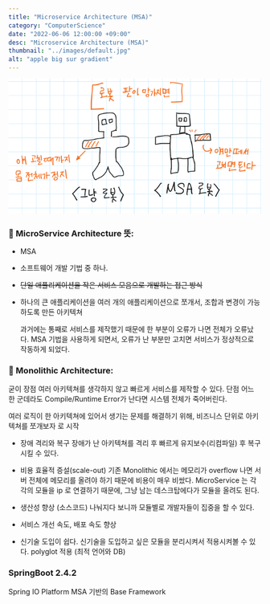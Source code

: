 ```yaml
---
title: "Microservice Architecture (MSA)"
category: "ComputerScience"
date: "2022-06-06 12:00:00 +09:00"
desc: "Microservice Architecture (MSA)"
thumbnail: "../images/default.jpg"
alt: "apple big sur gradient"
---
```



![](../images/posts/2022/2022-06-06-17-27-33.png)


### 👀 MicroService Architecture 뜻: 
- MSA
- 소프트웨어 개발 기법 중 하나.
- ~~단일 애플리케이션을 작은 서비스 모음으로 개발하는 접근 방식~~
- 하나의 큰 애플리케이션을 여러 개의 애플리케이션으로 쪼개서, 조합과 변경이 가능하도록 만든 아키텍쳐


	과거에는 통째로 서비스를 제작했기 때문에 한 부분이 오류가 나면 전체가 오류났다.
	MSA 기법을 사용하게 되면서, 오류가 난 부분만 고치면 서비스가 정상적으로 작동하게 되었다.





### 👀 Monolithic Architecture: 
굳이 장점
여러 아키텍쳐를 생각하지 않고 빠르게 서비스를 제작할 수 있다. 
단점
어느 한 군데라도 Compile/Runtime Error가 난다면 시스템 전체가 죽어버린다.


여러 로직이 한 아키텍쳐에 있어서 생기는 문제를 해결하기 위해, 비즈니스 단위로 아키텍쳐를 쪼개보자 로 시작 



- 장애 격리와 복구
	장애가 난 아키텍쳐를 격리 후 빠르게 유지보수(리컴파일) 후 복구시킬 수 있다. 

- 비용 효율적 증설(scale-out)
	기존 Monolithic 에서는 메모리가 overflow 나면 서버 전체에 메모리를 올려야 하기 때문에 비용이 매우 비쌌다.
	MicroService 는 각각의 모듈을 ip 로 연결하기 때문에, 그냥 남는 데스크탑에다가 모듈을 올려도 된다. 

- 생산성 향상 (소스코드)
	나눠지다 보니까 모듈별로 개발자들이 집중을 할 수 있다.

- 서비스 개선 속도, 배포 속도 향상

- 신기술 도입이 쉽다.
	신기술을 도입하고 싶은 모듈을 분리시켜서 적용시켜볼 수 있다.
	polyglot 적용 (최적 언어와 DB)


### SpringBoot 2.4.2 
Spring IO Platform 
MSA 기반의 Base Framework
